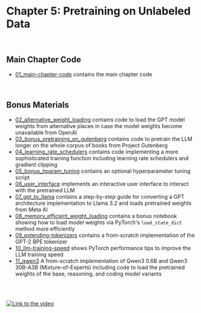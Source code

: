 # Chapter 5: Pretraining on Unlabeled Data

&nbsp;
## Main Chapter Code

- [01_main-chapter-code](01_main-chapter-code) contains the main chapter code

&nbsp;
## Bonus Materials

- [02_alternative_weight_loading](02_alternative_weight_loading) contains code to load the GPT model weights from alternative places in case the model weights become unavailable from OpenAI
- [03_bonus_pretraining_on_gutenberg](03_bonus_pretraining_on_gutenberg) contains code to pretrain the LLM longer on the whole corpus of books from Project Gutenberg
- [04_learning_rate_schedulers](04_learning_rate_schedulers) contains code implementing a more sophisticated training function including learning rate schedulers and gradient clipping
- [05_bonus_hparam_tuning](05_bonus_hparam_tuning) contains an optional hyperparameter tuning script
- [06_user_interface](06_user_interface) implements an interactive user interface to interact with the pretrained LLM
- [07_gpt_to_llama](07_gpt_to_llama) contains a step-by-step guide for converting a GPT architecture implementation to Llama 3.2 and loads pretrained weights from Meta AI
- [08_memory_efficient_weight_loading](08_memory_efficient_weight_loading) contains a bonus notebook showing how to load model weights via PyTorch's `load_state_dict` method more efficiently
- [09_extending-tokenizers](09_extending-tokenizers) contains a from-scratch implementation of the GPT-2 BPE tokenizer
- [10_llm-training-speed](10_llm-training-speed) shows PyTorch performance tips to improve the LLM training speed
- [11_qwen3](11_qwen3) A from-scratch implementation of Qwen3 0.6B and Qwen3 30B-A3B (Mixture-of-Experts) including code to load the pretrained weights of the base, reasoning, and coding model variants



<br>
<br>

[![Link to the video](https://img.youtube.com/vi/Zar2TJv-sE0/0.jpg)](https://www.youtube.com/watch?v=Zar2TJv-sE0)